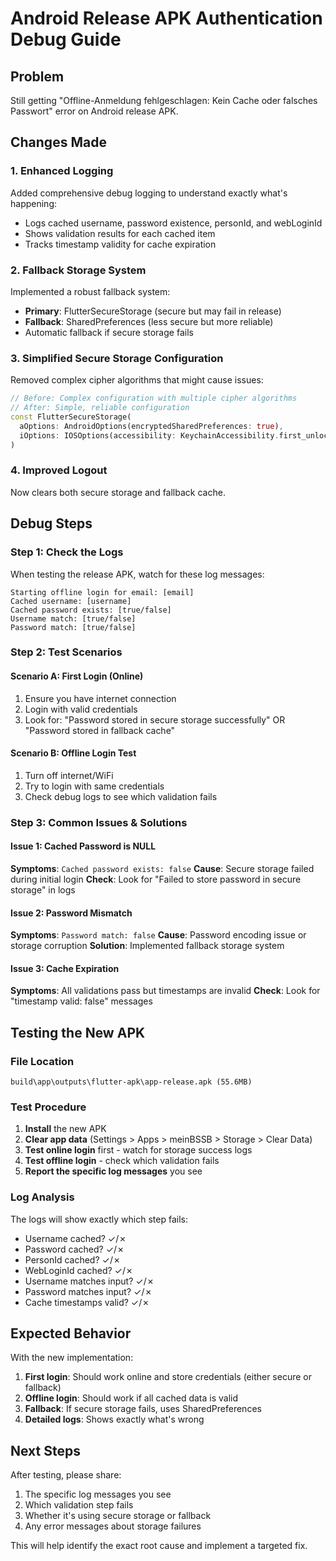 # Android Release APK Authentication Debug Guide

## Problem
Still getting "Offline-Anmeldung fehlgeschlagen: Kein Cache oder falsches Passwort" error on Android release APK.

## Changes Made

### 1. Enhanced Logging
Added comprehensive debug logging to understand exactly what's happening:
- Logs cached username, password existence, personId, and webLoginId
- Shows validation results for each cached item
- Tracks timestamp validity for cache expiration

### 2. Fallback Storage System
Implemented a robust fallback system:
- **Primary**: FlutterSecureStorage (secure but may fail in release)
- **Fallback**: SharedPreferences (less secure but more reliable)
- Automatic fallback if secure storage fails

### 3. Simplified Secure Storage Configuration
Removed complex cipher algorithms that might cause issues:
```dart
// Before: Complex configuration with multiple cipher algorithms
// After: Simple, reliable configuration
const FlutterSecureStorage(
  aOptions: AndroidOptions(encryptedSharedPreferences: true),
  iOptions: IOSOptions(accessibility: KeychainAccessibility.first_unlock_this_device),
)
```

### 4. Improved Logout
Now clears both secure storage and fallback cache.

## Debug Steps

### Step 1: Check the Logs
When testing the release APK, watch for these log messages:
```
Starting offline login for email: [email]
Cached username: [username]
Cached password exists: [true/false]
Username match: [true/false]
Password match: [true/false]
```

### Step 2: Test Scenarios

#### Scenario A: First Login (Online)
1. Ensure you have internet connection
2. Login with valid credentials
3. Look for: "Password stored in secure storage successfully" OR "Password stored in fallback cache"

#### Scenario B: Offline Login Test
1. Turn off internet/WiFi
2. Try to login with same credentials
3. Check debug logs to see which validation fails

### Step 3: Common Issues & Solutions

#### Issue 1: Cached Password is NULL
**Symptoms**: `Cached password exists: false`
**Cause**: Secure storage failed during initial login
**Check**: Look for "Failed to store password in secure storage" in logs

#### Issue 2: Password Mismatch
**Symptoms**: `Password match: false`
**Cause**: Password encoding issue or storage corruption
**Solution**: Implemented fallback storage system

#### Issue 3: Cache Expiration
**Symptoms**: All validations pass but timestamps are invalid
**Check**: Look for "timestamp valid: false" messages

## Testing the New APK

### File Location
`build\app\outputs\flutter-apk\app-release.apk (55.6MB)`

### Test Procedure
1. **Install** the new APK
2. **Clear app data** (Settings > Apps > meinBSSB > Storage > Clear Data)
3. **Test online login** first - watch for storage success logs
4. **Test offline login** - check which validation fails
5. **Report the specific log messages** you see

### Log Analysis
The logs will show exactly which step fails:
- Username cached? ✓/✗
- Password cached? ✓/✗  
- PersonId cached? ✓/✗
- WebLoginId cached? ✓/✗
- Username matches input? ✓/✗
- Password matches input? ✓/✗
- Cache timestamps valid? ✓/✗

## Expected Behavior
With the new implementation:
1. **First login**: Should work online and store credentials (either secure or fallback)
2. **Offline login**: Should work if all cached data is valid
3. **Fallback**: If secure storage fails, uses SharedPreferences
4. **Detailed logs**: Shows exactly what's wrong

## Next Steps
After testing, please share:
1. The specific log messages you see
2. Which validation step fails
3. Whether it's using secure storage or fallback
4. Any error messages about storage failures

This will help identify the exact root cause and implement a targeted fix.